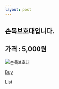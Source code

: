 ```yaml
---
layout: post
---
```


손목보호대입니다.
--------------------

## 가격 : 5,000원

![손목보호대](http://image.auction.co.kr/itemimage/ac/e3/f0/ace3f0135.jpg)

[Buy](http://www.badmintonmarket.co.kr/front/productdetail.php?productcode=052002001003000001)

[List](http://spyj71.github.io/Goods/)
